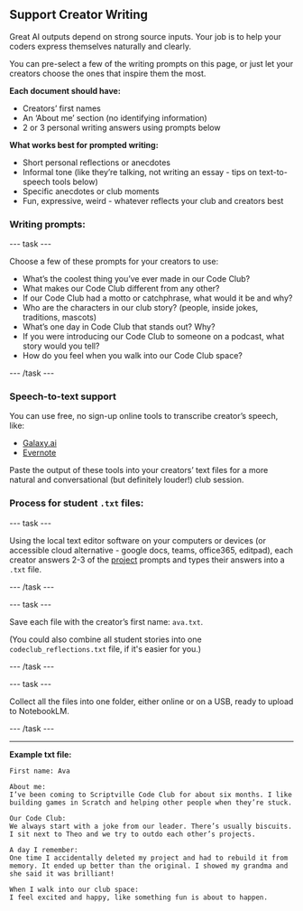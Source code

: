 ## Support Creator Writing
Great AI outputs depend on strong source inputs. Your job is to help your coders express themselves naturally and clearly.

You can pre-select a few of the writing prompts on this page, or just let your creators choose the ones that inspire them the most.

**Each document should have:**
* Creators’ first names  
* An ‘About me’ section (no identifying information)  
* 2 or 3 personal writing answers using prompts below

**What works best for prompted writing:**
* Short personal reflections or anecdotes
* Informal tone (like they’re talking, not writing an essay - tips on text-to-speech tools below)  
* Specific anecdotes or club moments  
* Fun, expressive, weird - whatever reflects your club and creators best


### Writing prompts:

--- task ---

Choose a few of these prompts for your creators to use:

- What’s the coolest thing you’ve ever made in our Code Club?  
- What makes our Code Club different from any other?  
- If our Code Club had a motto or catchphrase, what would it be and why?  
- Who are the characters in our club story? (people, inside jokes, traditions, mascots)  
- What’s one day in Code Club that stands out? Why?  
- If you were introducing our Code Club to someone on a podcast, what story would you tell?  
- How do you feel when you walk into our Code Club space?

--- /task ---

### Speech-to-text support

You can use free, no sign-up online tools to transcribe creator’s speech, like:

* [Galaxy.ai](https://galaxy.ai/ai-transcription)  
* [Evernote](https://evernote.com/ai-transcribe)

Paste the output of these tools into your creators’ text files for a more natural and conversational (but definitely louder!) club session.

### Process for student `.txt` files:

--- task ---

Using the local text editor software on your computers or devices (or accessible cloud alternative - google docs, teams, office365, editpad), each creator answers 2-3 of the [project](http://rpf.io/ccpodcast) prompts and types their answers into a `.txt` file.  

--- /task ---

--- task ---

Save each file with the creator’s first name: `ava.txt`. 

(You could also combine all student stories into one `codeclub_reflections.txt` file, if it's easier for you.)

--- /task ---

--- task ---

Collect all the files into one folder, either online or on a USB, ready to upload to NotebookLM.

--- /task ---


---

**Example txt file:**

```
First name: Ava

About me:  
I’ve been coming to Scriptville Code Club for about six months. I like 
building games in Scratch and helping other people when they’re stuck.

Our Code Club:  
We always start with a joke from our leader. There’s usually biscuits. 
I sit next to Theo and we try to outdo each other’s projects.

A day I remember:  
One time I accidentally deleted my project and had to rebuild it from 
memory. It ended up better than the original. I showed my grandma and 
she said it was brilliant!

When I walk into our club space: 
I feel excited and happy, like something fun is about to happen.
```
